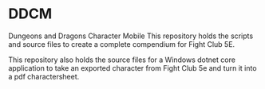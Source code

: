 # DDCM
Dungeons and Dragons Character Mobile
This repository holds the scripts and source files to create a complete compendium for Fight Club 5E.

This repository also holds the source files for a Windows dotnet core application to take an exported character from Fight Club 5e and turn it into a pdf charactersheet.
